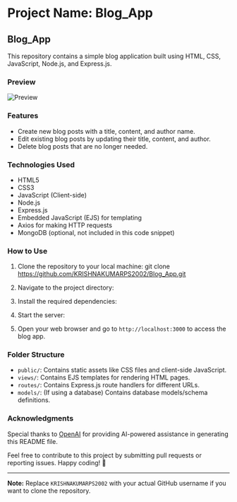 # Project Name: Blog_App

## Blog_App

This repository contains a simple blog application built using HTML, CSS, JavaScript, Node.js, and Express.js.

### Preview

![Preview](public/preview.png)

### Features

- Create new blog posts with a title, content, and author name.
- Edit existing blog posts by updating their title, content, and author.
- Delete blog posts that are no longer needed.

### Technologies Used

- HTML5
- CSS3
- JavaScript (Client-side)
- Node.js
- Express.js
- Embedded JavaScript (EJS) for templating
- Axios for making HTTP requests
- MongoDB (optional, not included in this code snippet)

### How to Use

1. Clone the repository to your local machine: git clone https://github.com/KRISHNAKUMARPS2002/Blog_App.git
2. Navigate to the project directory:  
3. Install the required dependencies:
4. Start the server:


5. Open your web browser and go to `http://localhost:3000` to access the blog app.

### Folder Structure

- `public/`: Contains static assets like CSS files and client-side JavaScript.
- `views/`: Contains EJS templates for rendering HTML pages.
- `routes/`: Contains Express.js route handlers for different URLs.
- `models/`: (If using a database) Contains database models/schema definitions.


### Acknowledgments

Special thanks to [OpenAI](https://openai.com) for providing AI-powered assistance in generating this README file.

Feel free to contribute to this project by submitting pull requests or reporting issues. Happy coding! 🚀

---

**Note:** Replace `KRISHNAKUMARPS2002` with your actual GitHub username if you want to clone the repository.





